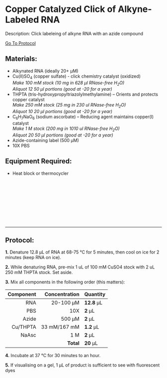 Copper Catalyzed Click of Alkyne-Labeled RNA
================================================================================
Description: Click labeleing of alkyne RNA with an azide compound

[Go To Protocol](#protocol)

Materials:
--------------------------------------------------------------------------------
  * Alkynated RNA (ideally 20+ µM)
  * Cu(II)SO<sub>4</sub> (copper sulfate) - click chemistry catalyst (oxidized) <br/>*Make 100 mM stock (10 mg in 628 µl RNase-free H<sub>2</sub>O)*<br/>*Aliquot 12 50 µl portions (good at -20 for a year)*
  * THPTA (tris-hydroxypropyltriazolylmethylamine) – Orients and protects copper catalyst <br/>*Make 250 mM stock (25 mg in 230 ul RNase-free H<sub>2</sub>O)*<br/>*Aliquot 10 20 µl portions (good at -20 for a year)*
  * C<sub>6</sub>H<sub>7</sub>NaO<sub>6</sub> (sodium ascorbate) – Reducing agent maintains copper(I) catalyst <br/>*Make 1 M stock (200 mg in 1010 ul RNase-free H<sub>2</sub>O)*<br/>*Aliquot 20 50 µl portions (good at -20 for a year)*
  * Azide-containing label (500 µM)
  * 10X PBS

Equipment Required:
--------------------------------------------------------------------------------
  * Heat block or thermocycler

<br/><br/><br/><br/><br/><br/><br/><br/>

<!-- Use <br/> to fill in first page -->
  
  
___
Protocol:
--------------------------------------------------------------------------------
**1.** Denature 12.8 µL of RNA at 68-75 °C for 5 minutes, then cool on ice for 2 minutes (keep RNA on ice).

**2.** While denaturing RNA, pre-mix 1 uL of 100 mM CuSO4 stock with 2 uL 250 mM THPTA stock. Set aside.

**3.** Mix all components in the following order (this matters):

  | Component | Concentration | Quantity | 
  | ---------: | ---------: | :---------- |
  | RNA | 20-100 µM | **12.8**  µL | 
  | PBS | 10X | **2**  µL | 
  | Azide | 500 µM | **2**  µL | 
  | Cu/THPTA | 33 mM/167 mM | **1.2**  µL |
  | NaAsc | 1 M | **2**  µL |
  || **Total** | **20** µL |

**4.** Incubate at 37 °C for 30 minutes to an hour.
 
**5.** If visualising on a gel, 1 µL of product is sufficient to see with fluorescent dyes
